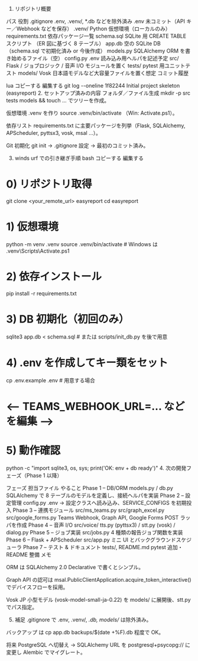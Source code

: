 1. リポジトリ概要

パス	役割
.gitignore	.env, .venv/, *.db などを除外済み
.env	未コミット（API キー／Webhook などを保存）
.venv/	Python 仮想環境（ローカルのみ）
requirements.txt	依存パッケージ一覧
schema.sql	SQLite 用 CREATE TABLE スクリプト
（ER 図に基づく 8 テーブル）
app.db	空の SQLite DB （schema.sql で初期化済み or 今後作成）
models.py	SQLAlchemy ORM を書き始めるファイル（空）
config.py	.env 読み込み用ヘルパを記述予定
src/	Flask / ジョブロジック / 音声 I/O モジュールを置く
tests/	pytest 用ユニットテスト
models/	Vosk 日本語モデルなど大容量ファイルを置く想定
コミット履歴

lua
コピーする
編集する
git log --oneline
1f82244  Initial project skeleton (easyreport)
2. セットアップ済みの内容
フォルダ／ファイル生成
mkdir -p src tests models && touch … でツリーを作成。

仮想環境
.venv を作り source .venv/bin/activate （Win: Activate.ps1）。

依存リスト
requirements.txt に主要パッケージを列挙（Flask, SQLAlchemy, APScheduler, pyttsx3, vosk, msal …）。

Git 初期化
git init → .gitignore 設定 → 最初のコミット済み。

3. winds urf での引き継ぎ手順
bash
コピーする
編集する
# 0) リポジトリ取得
git clone <your_remote_url> easyreport
cd easyreport

# 1) 仮想環境
python -m venv .venv
source .venv/bin/activate          # Windows は .venv\\Scripts\\Activate.ps1

# 2) 依存インストール
pip install -r requirements.txt

# 3) DB 初期化（初回のみ）
sqlite3 app.db < schema.sql        # または scripts/init_db.py を後で用意

# 4) .env を作成してキー類をセット
cp .env.example .env               # 用意する場合
# <-- TEAMS_WEBHOOK_URL=... などを編集 -->

# 5) 動作確認
python -c "import sqlite3, os, sys; print('OK: env + db ready')"
4. 次の開発フェーズ（Phase 1 以降）

フェーズ	担当ファイル	やること
Phase 1 – DB/ORM	models.py / db.py	SQLAlchemy で 8 テーブルのモデルを定義し、接続ヘルパを実装
Phase 2 – 設定管理	config.py	.env → 設定クラスへ読み込み、SERVICE_CONFIGS を初期投入
Phase 3 – 連携モジュール	src/ms_teams.py src/graph_excel.py src/google_forms.py	Teams Webhook, Graph API, Google Forms POST ラッパを作成
Phase 4 – 音声 I/O	src/voice/	tts.py (pyttsx3) / stt.py (vosk) / dialog.py
Phase 5 – ジョブ実装	src/jobs.py	4 種類の報告ジョブ関数を実装
Phase 6 – Flask + APScheduler	src/app.py	ミニ UI とバックグラウンドスケジューラ
Phase 7 – テスト & ドキュメント	tests/, README.md	pytest 追加・README 整備
メモ

ORM は SQLAlchemy 2.0 Declarative で書くとシンプル。

Graph API の認可は msal.PublicClientApplication.acquire_token_interactive() でデバイスフローを採用。

Vosk JP 小型モデル (vosk-model-small-ja-0.22) を models/ に展開後、stt.py でパス指定。

5. 補足
.gitignore で .env, .venv/, *.db, models/* は除外済み。

バックアップ は cp app.db backups/$(date +%F).db 程度で OK。

将来 PostgreSQL へ切替え → SQLAlchemy URL を postgresql+psycopg:// に変更し Alembic でマイグレート。


